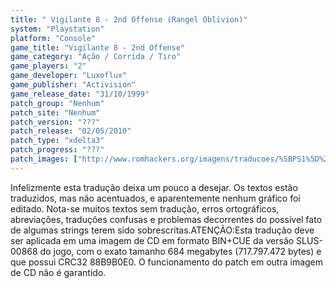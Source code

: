 ```yaml
---
title: " Vigilante 8 - 2nd Offense (Rangel Oblivion)"
system: "Playstation"
platform: "Console"
game_title: "Vigilante 8 - 2nd Offense"
game_category: "Ação / Corrida / Tiro"
game_players: "2"
game_developer: "Luxoflux"
game_publisher: "Activision"
game_release_date: "31/10/1999"
patch_group: "Nenhum"
patch_site: "Nenhum"
patch_version: "???"
patch_release: "02/05/2010"
patch_type: "xdelta3"
patch_progress: "???"
patch_images: ["http://www.romhackers.org/imagens/traducoes/%5BPS1%5D%20Vigilante%208%20-%202nd%20Offense%20-%20Rangel%20Oblivion%20-%201.jpg","http://www.romhackers.org/imagens/traducoes/%5BPS1%5D%20Vigilante%208%20-%202nd%20Offense%20-%20Rangel%20Oblivion%20-%202.jpg","http://www.romhackers.org/imagens/traducoes/%5BPS1%5D%20Vigilante%208%20-%202nd%20Offense%20-%20Rangel%20Oblivion%20-%203.jpg"]
---
```

Infelizmente esta tradução deixa um pouco a desejar. Os textos estão traduzidos, mas não acentuados, e aparentemente nenhum gráfico foi editado. Nota-se muitos textos sem tradução, erros ortográficos, abreviações, traduções confusas e problemas decorrentes do possível fato de algumas strings terem sido sobrescritas.ATENÇÃO:Esta tradução deve ser aplicada em uma imagem de CD em formato BIN+CUE da versão SLUS-00868 do jogo, com o exato tamanho 684 megabytes (717.797.472 bytes) e que possui CRC32 88B9B0E0. O funcionamento do patch em outra imagem de CD não é garantido.